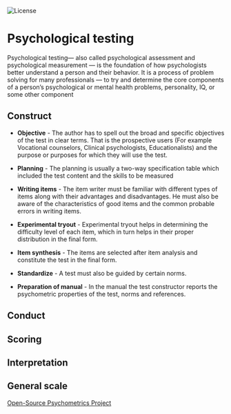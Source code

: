 
![License](https://img.shields.io/badge/license-APACHE-blue.svg)

# Psychological testing

Psychological testing— also called psychological assessment and psychological measurement — is the foundation of how psychologists better understand a person and their behavior. It is a process of problem solving for many professionals — to try and determine the core components of a person’s psychological or mental health problems, personality, IQ, or some other component

## Construct

* **Objective** - The author has to spell out the broad and specific objectives of the test in clear terms. That is the prospective users (For example Vocational counselors, Clinical psychologists, Educationalists) and the purpose or purposes for which they will use the test.
 
* **Planning** - The planning is usually a two-way specification table which included the test content and the skills to be measured

* **Writing items** - The item writer must be familiar with different types of items along with their advantages and disadvantages. He must also be aware of the characteristics of good items and the common probable errors in writing items.

* **Experimental tryout** - Experimental tryout helps in determining the difficulty level of each item, which in turn helps in their proper distribution in the final form.

* **Item synthesis** -  The items are selected after item analysis and constitute the test in the final form.

* **Standardize** -  A test must also be guided by certain norms.

* **Preparation of manual** -  In the manual the test constructor reports the psychometric properties of the test, norms and references.

## Conduct

## Scoring

## Interpretation

## General scale

[Open-Source Psychometrics Project](https://openpsychometrics.org/)


